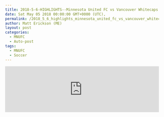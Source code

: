 ```yaml
---
title: 2018-5-6-HIGHLIGHTS--Minnesota United FC vs Vancouver Whitecaps FC,
date: Sat May 05 2018 00:00:00 GMT+0000 (UTC),
permalink: /2018_5_6_highlights_minnesota_united_fc_vs_vancouver_whitecaps_fc 
author: Matt Erickson (ME)
layout: post
categories:
  - MNUFC
  - Auto-post
tags:
  - MNUFC
  - Soccer
---
```

<div class='fluid-width-video-wrapper'><iframe width='100%' height='auto' frameborder='0' allowfullscreen src="https://www.mnufc.com/iframe-video?brightcove_id=5780856217001&brightcove_player_id=default&brightcove_account_id=5534894110001"></iframe></div>